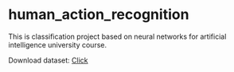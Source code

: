 # human_action_recognition
This is classification project based on neural networks for artificial intelligence university course.

Download dataset: [Click](https://www.kaggle.com/datasets/meetnagadia/human-action-recognition-har-dataset?resource=download)
